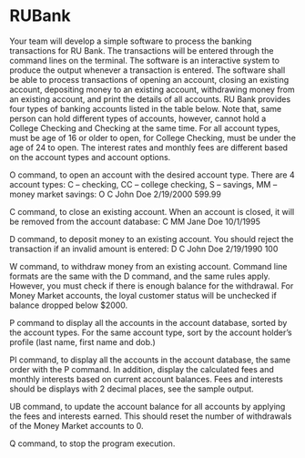 # RUBank
Your team will develop a simple software to process the banking transactions for RU Bank. The transactions will be
entered through the command lines on the terminal. The software is an interactive system to produce the output
whenever a transaction is entered. The software shall be able to process transactions of opening an account, closing
an existing account, depositing money to an existing account, withdrawing money from an existing account, and print
the details of all accounts. RU Bank provides four types of banking accounts listed in the table below. Note that, same
person can hold different types of accounts, however, cannot hold a College Checking and Checking at the same time.
For all account types, must be age of 16 or older to open, for College Checking, must be under the age of 24 to open.
The interest rates and monthly fees are different based on the account types and account options.

O command, to open an account with the desired account type. There are 4 account types: C – checking, CC –
college checking, S – savings, MM – money market savings: O C John Doe 2/19/2000 599.99

C command, to close an existing account. When an account is closed, it will be removed from the account
database: C MM Jane Doe 10/1/1995

D command, to deposit money to an existing account. You should reject the transaction if an invalid amount is
entered: D C John Doe 2/19/1990 100

W command, to withdraw money from an existing account. Command line formats are the same with the D
command, and the same rules apply. However, you must check if there is enough balance for the withdrawal. For
Money Market accounts, the loyal customer status will be unchecked if balance dropped below $2000.

P command to display all the accounts in the account database, sorted by the account types. For the same account
type, sort by the account holder’s profile (last name, first name and dob.)

PI command, to display all the accounts in the account database, the same order with the P command. In addition,
display the calculated fees and monthly interests based on current account balances. Fees and interests should be
displays with 2 decimal places, see the sample output.

UB command, to update the account balance for all accounts by applying the fees and interests earned. This
should reset the number of withdrawals of the Money Market accounts to 0.

Q command, to stop the program execution.
